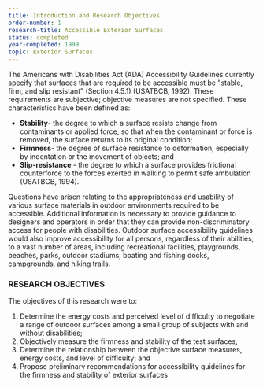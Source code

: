 ```yaml
---
title: Introduction and Research Objectives
order-number: 1
research-title: Accessible Exterior Surfaces
status: completed
year-completed: 1999
topic: Exterior Surfaces
---
```


The Americans with Disabilities Act (ADA) Accessibility Guidelines currently specify that surfaces that are required to be accessible must be "stable, firm, and slip resistant" (Section 4.5.1) (USATBCB, 1992). These requirements are subjective; objective measures are not specified. These characteristics have been defined as:

-   **Stability**- the degree to which a surface resists change from contaminants or applied force, so that when the contaminant or force is removed, the surface returns to its original condition;
-   **Firmness**- the degree of surface resistance to deformation, especially by indentation or the movement of objects; and
-   **Slip-resistance** - the degree to which a surface provides frictional counterforce to the forces exerted in walking to permit safe ambulation (USATBCB, 1994).

Questions have arisen relating to the appropriateness and usability of various surface materials in outdoor environments required to be accessible. Additional information is necessary to provide guidance to designers and operators in order that they can provide non-discriminatory access for people with disabilities. Outdoor surface accessibility guidelines would also improve accessibility for all persons, regardless of their abilities, to a vast number of areas, including recreational facilities, playgrounds, beaches, parks, outdoor stadiums, boating and fishing docks, campgrounds, and hiking trails.

### RESEARCH OBJECTIVES

The objectives of this research were to:

1.  Determine the energy costs and perceived level of difficulty to negotiate a range of outdoor surfaces among a small group of subjects with and without disabilities;
2.  Objectively measure the firmness and stability of the test surfaces;
3.  Determine the relationship between the objective surface measures, energy costs, and level of difficulty; and
4.  Propose preliminary recommendations for accessibility guidelines for the firmness and stability of exterior surfaces

